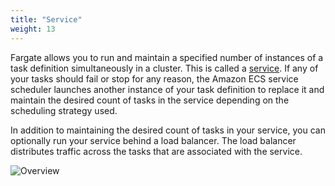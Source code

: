 ```yaml
---
title: "Service"
weight: 13
---
```


Fargate allows you to run and maintain a specified number of instances of a task definition simultaneously in a cluster. This is called a [service](https://docs.aws.amazon.com/AmazonECS/latest/developerguide/ecs_services.html). If any of your tasks should fail or stop for any reason, the Amazon ECS service scheduler launches another instance of your task definition to replace it and maintain the desired count of tasks in the service depending on the scheduling strategy used.

In addition to maintaining the desired count of tasks in your service, you can optionally run your service behind a load balancer. The load balancer distributes traffic across the tasks that are associated with the service.

![Overview](/images/introduction/overview.png)
